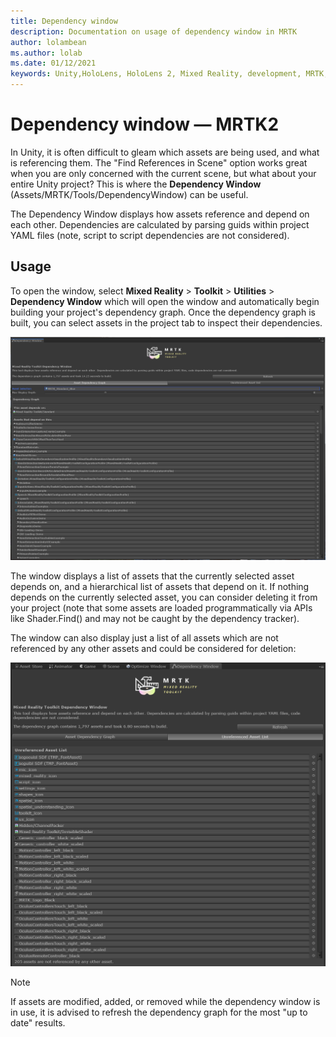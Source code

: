 ```yaml
---
title: Dependency window
description: Documentation on usage of dependency window in MRTK
author: lolambean
ms.author: lolab
ms.date: 01/12/2021
keywords: Unity,HoloLens, HoloLens 2, Mixed Reality, development, MRTK,
---
```


# Dependency window &#8212; MRTK2

In Unity, it is often difficult to gleam which assets are being used, and what is referencing them. The "Find References in Scene" option works great when you are only concerned with the current scene, but what about your entire Unity project? This is where the **Dependency Window** (Assets/MRTK/Tools/DependencyWindow) can be useful.

The Dependency Window displays how assets reference and depend on each other. Dependencies are calculated by parsing guids within project YAML files (note, script to script dependencies are not considered).

## Usage

To open the window, select **Mixed Reality** > **Toolkit** > **Utilities** > **Dependency Window** which will open the window and automatically begin building your project's dependency graph. Once the dependency graph is built, you can select assets in the project tab to inspect their dependencies.

![Dependency window](../images/dependency-window/MRTK_Dependency_Window.png)

The window displays a list of assets that the currently selected asset depends on, and a hierarchical list of assets that depend on it. If nothing depends on the currently selected asset, you can consider deleting it from your project (note that some assets are loaded programmatically via APIs like Shader.Find() and may not be caught by the dependency tracker).

The window can also display just a list of all assets which are not referenced by any other assets and could be considered for deletion:

![Dependency window showing unreferenced assets](../images/dependency-window/MRTK_Dependency_Window_Unreferenced.png)

> [!NOTE]
> If assets are modified, added, or removed while the dependency window is in use, it is advised to refresh the dependency graph for the most "up to date" results.
